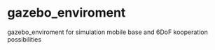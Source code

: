 # gazebo_enviroment
gazebo_enviroment for simulation mobile base and 6DoF kooperation possibilities
